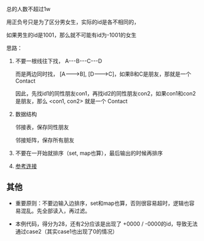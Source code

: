 总的人数不超过1w

用正负号只是为了区分男女生，实际的id是各不相同的，

如果男生的id是1001，那么就不可能有id为-1001的女生

思路：

1.	不要一根线往下找， A---B---C---D

	而是两边同时找， [A--->B], [D--->C]，如果B和C是朋友，那就是一个 Contact

	因此，先找id1的同性朋友con1，再找id2的同性朋友con2，如果con1和con2是朋友，那么 <con1, con2> 就是一个 Contact

2.	数据结构

	邻接表，保存同性朋友

	邻接矩阵，保存所有朋友

3.	不要在一开始就排序（set, map也算），最后输出的时候再排序

4.	[参考连接](http://chenxaioxi.me/2018/02/21/patA_1139/)

##	其他

*	重要原则：不要边输入边排序，set和map也算，否则很容易超时，逻辑也容易混乱。先全部读入，再过滤。

*	本例代码，得分为28，还有2分应该是出现了 +0000 / -0000的id，导致无法通过case2（其实case1也出现了0的情况）